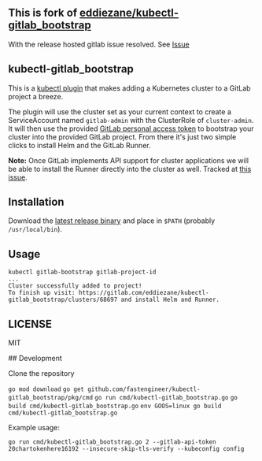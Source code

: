 ## This is fork of [eddiezane/kubectl-gitlab_bootstrap](https://gitlab.com/eddiezane/kubectl-gitlab_bootstrap)

With the release hosted gitlab issue resolved. See [Issue](https://gitlab.com/gitlab-org/gitlab/-/issues/36691)

## kubectl-gitlab_bootstrap

This is a [kubectl plugin](https://kubernetes.io/docs/tasks/extend-kubectl/kubectl-plugins/) that makes adding a Kubernetes cluster to a GitLab project a breeze.

The plugin will use the cluster set as your current context to create a ServiceAccount named `gitlab-admin` with the ClusterRole of `cluster-admin`. It will then use the provided [GitLab personal access token](https://docs.gitlab.com/ee/user/profile/personal_access_tokens.html) to bootstrap your cluster into the provided GitLab project. From there it's just two simple clicks to install Helm and the GitLab Runner.

**Note:** Once GitLab implements API support for cluster applications we will be able to install the Runner directly into the cluster as well. Tracked at [this issue](https://gitlab.com/gitlab-org/gitlab-ce/issues/55778).

## Installation

Download the [latest release binary](https://github.com/fastengineer/kubectl-gitlab_bootstrap/files/6007092/kubectl-gitlab_bootstrap.zip) and place in `$PATH` (probably `/usr/local/bin`).

## Usage

```
kubectl gitlab-bootstrap gitlab-project-id
...
Cluster successfully added to project!
To finish up visit: https://gitlab.com/eddiezane/kubectl-gitlab_bootstrap/clusters/68697 and install Helm and Runner.
```

## LICENSE

MIT

## Development

Clone the repository

`go mod download`
`go get github.com/fastengineer/kubectl-gitlab_bootstrap/pkg/cmd`
`go run cmd/kubectl-gitlab_bootstrap.go`
`go build cmd/kubectl-gitlab_bootstrap.go`
`env GOOS=linux go build cmd/kubectl-gitlab_bootstrap.go`

Example usage:

`go run cmd/kubectl-gitlab_bootstrap.go 2 --gitlab-api-token 20chartokenhere16192 --insecure-skip-tls-verify --kubeconfig config`